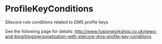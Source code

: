 ProfileKeyConditions
====================

Sitecore rule conditions related to DMS profile keys

See the following page for details:
http://www.fusionworkshop.co.uk/news-and-blog/blog/personalization-with-sitecore-dms-profile-key-conditions
